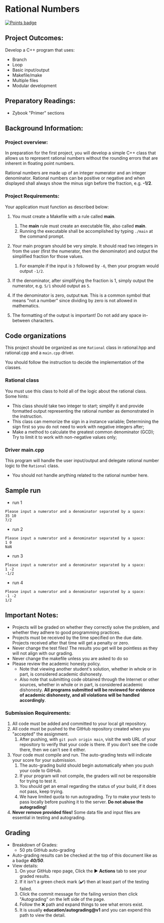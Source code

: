 # Rational Numbers
[![Points badge](../../blob/badges/.github/badges/points.svg)](../../actions)

## Project Outcomes:
Develop a C++ program that uses:
- Branch
- Loop
- Basic input/output
- Makefile/make
- Multiple files
- Modular development

## Preparatory Readings:
- Zybook "Primer" sections

## Background Information:
### Project overview:
In preparation for the first project, you will develop a simple C++ class that
allows us to represent rational numbers without the rounding errors that are
inherent in floating point numbers.

Rational numbers are made up of an integer numerator and an integer
denominator. Rational numbers can be positive or negative and when displayed
shall always show the minus sign before the fraction, e.g. **-1/2**.

### Project Requirements:
Your application must function as described below:
1. You must create a Makefile with a rule called **main**.

    1. The **main** rule must create an executable file, also called **main**.
    1. Running the executable shall be accomplished by typing `./main` at the
       command prompt.

1. Your main program should be very simple. It should read two integers in from
   the user (first the numerator, then the denominator) and output the
   simplified fraction for those values.

    1. For example if the input is `3` followed by `-6`, then your program
       would output `-1/2`.

1. If the denominator, after simplifying the fraction is 1, simply output the
   numerator, e.g. `5/1` should output as `5`.
1. If the denominator is zero, output `NaN`. This is a common symbol that means
   "not a number" since dividing by zero is not allowed in mathematics.
1. The formatting of the output is important! Do not add any space in-between
   characters.

## Code organizations

This project should be organized as one ``Rational`` class in rational.hpp and
rational.cpp and a ``main.cpp`` driver.

You should follow the instruction to decide the implementation of
the classes.

### Rational class
You must use this class to hold all of the logic about the rational class. Some
hints:

- This class should take two integer to start; simplify it and provide
  formatted output representing the rational number as demonstrated in the
  instruction.
- This class can memorize the sign in a instance variable; Determining the sign
  first so you do not need to work with negative integers after;
- Make a method to calculate the greatest common denominator (GCD); Try to
  limit it to work with non-negative values only;

### Driver main.cpp
This program will handle the user input/output and delegate rational number
logic to the ``Rational`` class.

+ You should not handle anything related to the rational number here.

## Sample run
- run 1
```
Please input a numerator and a denominator separated by a space:
35 10
7/2
```

- run 2
```
Please input a numerator and a denominator separated by a space:
1 0
NaN
```

- run 3
```
Please input a numerator and a denominator separated by a space:
1 -2
-1/2
```

- run 4
```
Please input a numerator and a denominator separated by a space:
-1 -2
1/2
```

## Important Notes:
- Projects will be graded on whether they correctly solve the problem, and
  whether they adhere to good programming practices.
- Projects must be received by the time specified on the due date. Projects
  received after that time will get a penalty or zero.
- Never change the test files! The results you get will be pointless as they
  will not align with our grading.
- Never change the makefile unless you are asked to do so
- Please review the academic honesty policy.
  - Note that viewing another student's solution, whether in whole or in part,
    is considered academic dishonesty.
  - Also note that submitting code obtained through the Internet or other
    sources, whether in whole or in part, is considered academic dishonesty.
    **All programs submitted will be reviewed for evidence of academic
    dishonesty, and all violations will be handled accordingly**.

### Submission Requirements:
1. All code must be added and committed to your local git repository.
2. All code must be pushed to the GitHub repository created when you "accepted"
   the assignment.
   1. After pushing, with `git push origin main`, visit the web URL of your
   repository to verify that your code is there. If you don't see the code
   there, then we can't see it either.
3. Your code must compile and run. The auto-grading tests will indicate your
   score for your submission.
   1. The auto-grading build should begin automatically when you push your code
      to GitHub.
   2. If your program will not compile, the graders will not be responsible for
      trying to test it.
   3. You should get an email regarding the status of your build, if it does
      not pass, keep trying.
   4. We have limited quota to run autograding. Try to make your tests to pass
      locally before pushing it to the server. **Do not abuse the
      autograding!**
4. **Never remove provided files!** Some data file and input files are
   essential in testing and autograding.

## Grading
- Breakdown of Grades:
    - 50 pts GitHub auto-grading
- Auto-grading results can be checked at the top of this document like as a
  badge ***40/50***.
- View details:
    1. On your GitHub repo page, Click the :arrow_forward: **Actions** tab to
       see your graded results.
    1. If it isn't a green check mark (:heavy_check_mark:) then at least part of
       the testing failed.
    1. Click the commit message for the failing version then click "Autograding"
       on the left side of the page.
    1. Follow the :x: path and expand things to see what errors exist.
    1. It is usually **education/autograding@v1** and you can expend this path to
       view the detail.

